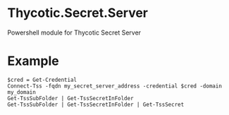 # Thycotic.Secret.Server
Powershell module for Thycotic Secret Server

Example
=============
```
$cred = Get-Credential
Connect-Tss -fqdn my_secret_server_address -credential $cred -domain my_domain
Get-TssSubFolder | Get-TssSecretInFolder
Get-TssSubFolder | Get-TssSecretInFolder | Get-TssSecret
